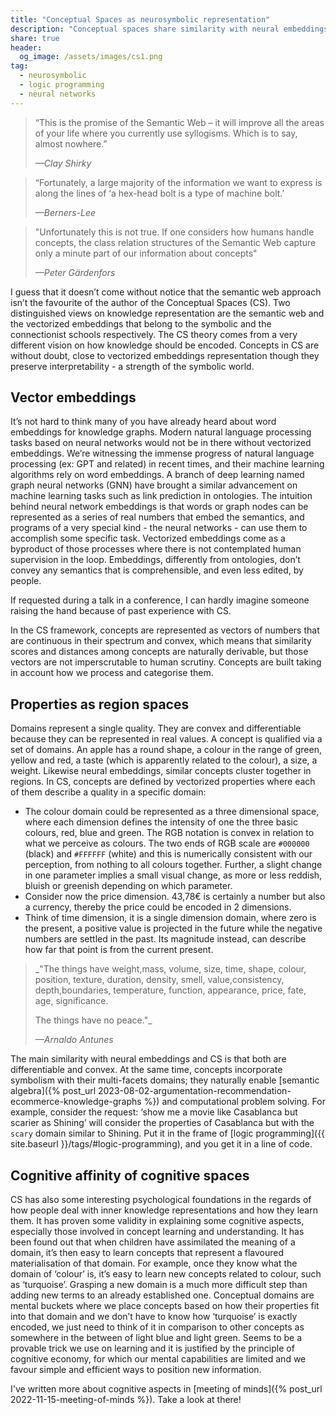 ```yaml
---
title: "Conceptual Spaces as neurosymbolic representation"
description: "Conceptual spaces share similarity with neural embeddings because they are both differentiable and convex. At the same time, concepts incorporate symbolism with their multi-facets domains. They naturally enable semantic algebra and computational problem solving."
share: true
header:
  og_image: /assets/images/cs1.png
tag:
  - neurosymbolic
  - logic programming
  - neural networks
---
```


> “This is the promise of the Semantic Web – it will improve all the areas of your life where you currently use syllogisms. Which is to say, almost nowhere.” 
> 
> _—Clay Shirky_

> “Fortunately, a large majority of the information we want to express is along the lines of ‘a hex-head bolt is a type of machine bolt.’
> 
> _—Berners-Lee_

> "Unfortunately this is not true. If one considers how humans handle concepts, the class relation structures of the Semantic Web capture only a minute part of our information about concepts"
>
> _—Peter Gärdenfors_

I guess that it doesn’t come without notice that the semantic web approach isn’t the favourite of the author of the Conceptual Spaces (CS).
Two distinguished views on knowledge representation are the semantic web and the vectorized embeddings that belong to the symbolic and the connectionist schools respectively. The CS theory comes from a very different vision on how knowledge should be encoded. Concepts in CS are without doubt, close to vectorized embeddings representation though they preserve interpretability  - a strength of the symbolic world. 

## Vector embeddings
It’s not hard to think many of you have already heard about word embeddings for knowledge graphs. Modern natural language processing tasks based on neural networks would not be in there without vectorized embeddings. We’re witnessing the immense progress of natural language processing (ex: GPT and related) in recent times, and their machine learning algorithms rely on word embeddings. A branch of deep learning named graph neural networks (GNN) have brought a similar advancement on machine learning tasks such as link prediction in ontologies. The intuition behind neural network embeddings is that words or graph nodes can be represented as a series of real numbers that embed the semantics, and programs of a very special kind - the neural networks - can use them to accomplish some specific task. Vectorized embeddings come as a byproduct of those processes where there is not contemplated human supervision in the loop. Embeddings, differently from ontologies, don’t convey any semantics that is comprehensible, and even less edited, by people. 

If requested during a talk in a conference, I can hardly imagine someone raising the hand because of past experience with CS.

In the CS framework, concepts are represented as vectors of numbers that are continuous in their spectrum and convex, which means that similarity scores and distances among concepts are naturally derivable, but those vectors are not imperscrutable to human scrutiny. Concepts are built taking in account how we process and categorise them. 

## Properties as region spaces
Domains represent a single quality. They are convex and differentiable because they can be represented in real values. A concept is qualified via a set of domains. An apple has a round shape, a colour in the range of green, yellow and red, a taste (which is apparently related to the colour), a size, a weight. Likewise neural embeddings, similar concepts cluster together in regions. In CS, concepts are defined by vectorized properties where each of them describe a quality in a specific domain:
- The colour domain could be represented as a three dimensional space, where each dimension defines the intensity of one the three basic colours, red, blue and green. The RGB notation is convex in relation to what we perceive as colours. The two ends of RGB scale are `#000000` (black) and `#FFFFFF` (white) and this is numerically consistent with our perception, from nothing to all colours together. Further, a slight change in one parameter implies a small visual change, as more or less reddish, bluish or greenish depending on which parameter. 
- Consider now the price dimension. 43,78€ is certainly a number but also a currency, thereby the price could be encoded in 2 dimensions. 
- Think of time dimension, it is a single dimension domain, where zero is the present, a positive value is projected in the future while the negative numbers are settled in the past. Its magnitude instead, can describe how far that point is from the current present. 

>_"The things have weight,mass, volume, size, time, shape, colour, position, texture, duration, density, smell, value,consistency, depth,boundaries, temperature, function, appearance, price, fate, age, significance.
>
>The things have no peace."_
>
>_—Arnaldo Antunes_

The main similarity with neural embeddings and CS is that both are differentiable and convex. At the same time, concepts incorporate symbolism with their multi-facets domains; they naturally enable [semantic algebra]({% post_url 2023-08-02-argumentation-recommendation-ecommerce-knowledge-graphs  %}) and computational problem solving. For example, consider the request: ‘show me a movie like Casablanca but scarier as Shining’ will consider the properties of Casablanca but with the `scary` domain similar to Shining. Put it in the frame of [logic programming]({{ site.baseurl }}/tags/#logic-programming), and you get it in a line of code.

## Cognitive affinity of cognitive spaces
CS has also some interesting psychological foundations in the regards of how people deal with inner knowledge representations and how they learn them. It has proven some validity in explaining some cognitive aspects, especially those involved in concept learning and understanding. It has been found out that when children have assimilated the meaning of a domain, it’s then easy to learn concepts that represent a flavoured materialisation of that domain. For example, once they know what the domain of ‘colour’ is, it’s easy to learn new concepts related to colour, such as ‘turquoise’. Grasping a new domain is a much more difficult step than adding new terms to an already established one. Conceptual domains are mental buckets where we place concepts based on how their properties fit into that domain and we don’t have to know how ‘turquoise’ is exactly encoded, we just need to think of it in comparison to other concepts as somewhere in the between of light blue and light green. Seems to be a provable trick we use on learning and it is justified by the principle of cognitive economy, for which our mental capabilities are limited and we favour simple and efficient ways to position new information.

I've written more about cognitive aspects in [meeting of minds]({% post_url 2022-11-15-meeting-of-minds %}). Take a look at there! 
